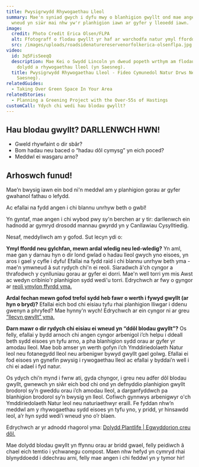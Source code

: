 ```yaml
---
title: Pwysigrwydd Rhywogaethau Lleol
summary: Mae'n syniad gwych i dyfu mwy o blanhigion gwyllt ond mae angen i ni
  wneud yn siŵr mai nhw yw'r planhigion iawn ar gyfer y lleoedd iawn.
image:
  credit: Photo Credit Erica Olsen/FLPA
  alt: Ffotograff o flodau gwyllt yr haf ar warchodfa natur ymyl ffordd.
  src: /images/uploads/roadsidenaturereservenorfolkerica-olsenflpa.jpg
video:
  id: 3q5FisSeeqQ
  description: Mae Kei o Swydd Lincoln yn dweud popeth wrthym am flodau gwyllt,
    dolydd a rhywogaethau lleol (yn Saesneg).
  title: Pwysigrwydd Rhywogaethau Lleol - Fideo Cymunedol Natur Drws Nesaf (yn
    Saesneg).
relatedGuides:
  - Taking Over Green Space In Your Area
relatedStories:
  - Planning a Greening Project with the Over-55s of Hastings
customCall: Ydych chi wedi hau blodau gwyllt?
---
```

## Hau blodau gwyllt? DARLLENWCH HWN!



* Gweld rhywfaint o dir sbâr? 
* Bom hadau neu baced o “hadau dôl cymysg” yn eich poced? 
* Meddwl ei wasgaru arno?



## Arhoswch funud!



Mae’n bwysig iawn ein bod ni'n meddwl am y planhigion gorau ar gyfer gwahanol fathau o lefydd.



Ac efallai na fydd angen i chi blannu unrhyw beth o gwbl!



Yn gyntaf, mae angen i chi wybod pwy sy'n berchen ar y tir: darllenwch ein hadnodd ar gymryd drosodd mannau gwyrdd yn y Canllawiau Cysylltiedig.



Nesaf, meddyliwch am y gofod. Sut lecyn ydi o:



**Ymyl ffordd neu gylchfan, mewn ardal wledig neu led-wledig?** Yn aml, mae gan y darnau hyn o dir lond gwlad o hadau lleol gwych yno eisoes, yn aros i gael y cyfle i dyfu! Efallai na fydd raid i chi blannu unrhyw beth yma - mae'n ymwneud â sut rydych chi'n ei reoli. Siaradwch â'ch cyngor a thrafodwch y cynlluniau gorau ar gyfer ei dorri. Mae'n well torri ym mis Awst ac wedyn cribinio'r planhigion sydd wedi'u torri. Edrychwch ar fwy o gyngor ar [reoli ymylon ffyrdd yma.](https://www.wildlifetrusts.org/wildlife/managing-land-wildlife/managing-road-verges-wildlife)



**Ardal fechan mewn gofod trefol sydd heb fawr o werth i fywyd gwyllt (ar hyn o bryd)?** Efallai eich bod chi eisiau tyfu rhai planhigion lliwgar i ddenu gwenyn a phryfed? Mae hynny'n wych! Edrychwch ar ein cyngor ni ar greu [“llecyn gwyllt” yma.](https://www.wildlifetrusts.org/actions/how-grow-wild-patch-or-mini-meadow)



**Darn mawr o dir rydych chi eisiau ei wneud yn “ddôl blodau gwyllt”?** Os felly, efallai y bydd arnoch chi angen cyngor arbenigol i’ch helpu i ddeall beth sydd eisoes yn tyfu arno, a pha blanhigion sydd orau ar gyfer yr amodau lleol. Mae bob amser yn werth gofyn i’ch Ymddiriedolaeth Natur leol neu fotanegydd lleol neu arbenigwr bywyd gwyllt gael golwg. Efallai ei fod eisoes yn gynefin pwysig i rywogaethau lleol ac efallai y byddai’n well i chi ei adael i fyd natur.



Os ydych chi’n mynd i fwrw ati, gyda chyngor, i greu neu adfer dôl blodau gwyllt, gwnewch yn siŵr eich bod chi ond yn defnyddio planhigion gwyllt brodorol sy’n gweddu orau i’ch amodau lleol, a darganfyddwch pa blanhigion brodorol sy’n bwysig yn lleol. Cofiwch gynnwys arbenigwyr o'ch Ymddiriedolaeth Natur leol neu naturiaethwyr eraill. Fe fyddan nhw’n meddwl am y rhywogaethau sydd eisoes yn tyfu yno, y pridd, yr hinsawdd leol, a’r hyn sydd wedi’i wneud yno o’r blaen.



Edrychwch ar yr adnodd rhagorol yma: [Dolydd Plantlife | Egwyddorion creu dôl.](https://meadows.plantlife.org.uk/making-meadows/principles-of-meadow-making/)



Mae dolydd blodau gwyllt yn ffynnu orau ar bridd gwael, felly peidiwch â chael eich temtio i ychwanegu compost. Maen nhw hefyd yn cymryd rhai blynyddoedd i ddechrau arni, felly mae angen i chi feddwl yn y tymor hir!
